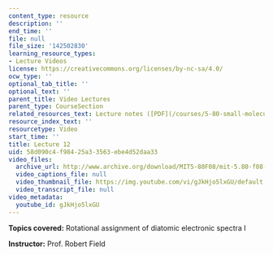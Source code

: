 ```yaml
---
content_type: resource
description: ''
end_time: ''
file: null
file_size: '142502830'
learning_resource_types:
- Lecture Videos
license: https://creativecommons.org/licenses/by-nc-sa/4.0/
ocw_type: ''
optional_tab_title: ''
optional_text: ''
parent_title: Video Lectures
parent_type: CourseSection
related_resources_text: Lecture notes ([PDF](/courses/5-80-small-molecule-spectroscopy-and-dynamics-fall-2008/resources/12_580ln_fa08))
resource_index_text: ''
resourcetype: Video
start_time: ''
title: Lecture 12
uid: 58d090c4-f984-25a3-3563-ebe4d52daa33
video_files:
  archive_url: http://www.archive.org/download/MIT5-80F08/mit-5.80-f08-lec12_300k.mp4
  video_captions_file: null
  video_thumbnail_file: https://img.youtube.com/vi/gJkHjo5lxGU/default.jpg
  video_transcript_file: null
video_metadata:
  youtube_id: gJkHjo5lxGU
---
```


**Topics covered:** Rotational assignment of diatomic electronic spectra I

**Instructor:** Prof. Robert Field

